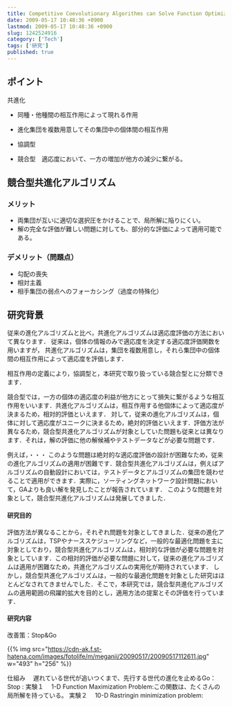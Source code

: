 ```yaml
---
title: Competitive Coevolutionary Algorithms can Solve Function Optimization Problems
date: 2009-05-17 10:48:36 +0900
lastmod: 2009-05-17 10:48:36 +0900
slug: 1242524916
category: ['Tech']
tags: ['研究']
published: true
---
```


## ポイント

共進化

- 同種・他種間の相互作用によって現れる作用
- 進化集団を複数用意してその集団中の個体間の相互作用

- 協調型
- 競合型　適応度において、一方の増加が他方の減少に繋がる。


## 競合型共進化アルゴリズム
### メリット

- 両集団が互いに適切な選択圧をかけることで、局所解に陥りにくい。
- 解の完全な評価が難しい問題に対しても、部分的な評価によって適用可能である。

### デメリット（問題点）

- 勾配の喪失
- 相対主義
- 相手集団の弱点へのフォーカシング（過度の特殊化）

## 研究背景

従来の進化アルゴリズムと比べ，共進化アルゴリズムは適応度評価の方法において異なります．
従来は，個体の情報のみで適応度を決定する適応度評価関数を用いますが，
共進化アルゴリズムは，集団を複数用意し，それら集団中の個体間の相互作用によって適応度を評価します．

相互作用の定義により，協調型と，本研究で取り扱っている競合型とに分類できます．

競合型では，一方の個体の適応度の利益が他方にとって損失に繋がるような相互作用をいいます．共進化アルゴリズムは，相互作用する他個体によって適応度が決まるため，相対的評価といえます．
対して，従来の進化アルゴリズムは，個体に対して適応度がユニークに決まるため，絶対的評価といえます．評価方法が異なるため，競合型共進化アルゴリズムが対象としていた問題も従来とは異なります．それは，解の評価に他の解候補やテストデータなどが必要な問題です．

例えば，・・・
このような問題は絶対的な適応度評価の設計が困難なため，従来の進化アルゴリズムの適用が困難です．競合型共進化アルゴリズムは，例えばアルゴリズムの自動設計においては，テストデータとアルゴリズムの集団を競わせることで適用ができます．実際に，ソーティングネットワーク設計問題において，GAよりも良い解を発見したことが報告されています．
このような問題を対象として，競合型共進化アルゴリズムは発展してきました．



<h4>研究目的</h4>
評価方法が異なることから，それぞれ問題を対象としてきました．従来の進化アルゴリズムは，TSPやナーススケジューリングなど，一般的な最適化問題を主に対象としており，競合型共進化アルゴリズムは，相対的な評価が必要な問題を対象としています．この相対的評価が必要な問題に対して，従来の進化アルゴリズムは適用が困難なため，共進化アルゴリズムの実用化が期待されています．
しかし，競合型共進化アルゴリズムは，一般的な最適化問題を対象とした研究はほとんどなされてきませんでした．そこで，本研究では，競合型共進化アルゴリズムの適用範囲の飛躍的拡大を目的とし，適用方法の提案とその評価を行っています．



<h4>研究内容</h4>

改善策：Stop&Go

{{% img src="https://cdn-ak.f.st-hatena.com/images/fotolife/m/meganii/20090517/20090517112611.jpg" w="493" h="256" %}}


仕組み
　遅れている世代が追いつくまで、先行する世代の進化を止めるGo：　
Stop : 実験１
　1-D Function Maximization Problem:この関数は、たくさんの局所解を持っている。
実験２
　10-D Rastringin minimization problem: